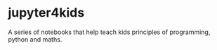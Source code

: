 # jupyter4kids
A series of notebooks that help teach kids principles of programming, python and maths. 
